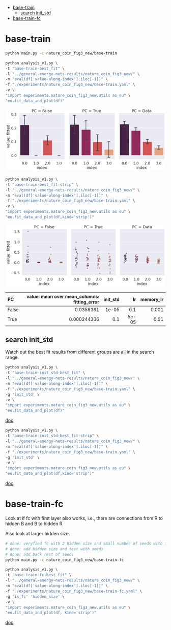 - [base-train](#base-train)
  - [search init\_std](#search-init_std)
- [base-train-fc](#base-train-fc)

# base-train

```bash
python main.py -c nature_coin_fig3_new/base-train
```

```bash
python analysis_v1.py \
-t "base-train-best_fit" \
-l "../general-energy-nets-results/nature_coin_fig3_new/" \
-m "eval(df['value-along-index'].iloc[-1])" \
-f "./experiments/nature_coin_fig3_new/base-train.yaml" \
-v \
"import experiments.nature_coin_fig3_new.utils as eu" \
"eu.fit_data_and_plot(df)"
```

![](./base-train-best_fit-.png)

```bash
python analysis_v1.py \
-t "base-train-best_fit-strip" \
-l "../general-energy-nets-results/nature_coin_fig3_new/" \
-m "eval(df['value-along-index'].iloc[-1])" \
-f "./experiments/nature_coin_fig3_new/base-train.yaml" \
-v \
"import experiments.nature_coin_fig3_new.utils as eu" \
"eu.fit_data_and_plot(df,kind='strip')"
```

![](./base-train-best_fit-strip-.png)

| PC    | value: mean over mean_columns: fitting_error | init_std |    lr | memory_lr |
| :---- | -------------------------------------------: | -------: | ----: | --------: |
| False |                                    0.0358361 |    1e-05 |   0.1 |     0.001 |
| True  |                                  0.000244306 |      0.1 | 5e-05 |      0.01 |

## search init_std

Watch out the best fit results from different groups are all in the search range.

```bash
python analysis_v1.py \
-t "base-train-init_std-best_fit" \
-l "../general-energy-nets-results/nature_coin_fig3_new/" \
-m "eval(df['value-along-index'].iloc[-1])" \
-f "./experiments/nature_coin_fig3_new/base-train.yaml" \
-g 'init_std' \
-v \
"import experiments.nature_coin_fig3_new.utils as eu" \
"eu.fit_data_and_plot(df)"
```

[doc](./base-train-init_std-best_fit.md)

```bash
python analysis_v1.py \
-t "base-train-init_std-best_fit-strip" \
-l "../general-energy-nets-results/nature_coin_fig3_new/" \
-m "eval(df['value-along-index'].iloc[-1])" \
-f "./experiments/nature_coin_fig3_new/base-train.yaml" \
-g 'init_std' \
-v \
"import experiments.nature_coin_fig3_new.utils as eu" \
"eu.fit_data_and_plot(df,kind='strip')"
```

[doc](./base-train-init_std-best_fit-strip.md)

# base-train-fc

Look at if fc with first layer also works, i.e., there are connections from R to hidden B and B to hidden R.

Also look at larger hidden size.

```bash
# done: veryfied fc with 2 hidden size and small number of seeds with fc works
# done: add hidden size and test with seeds
# done: add back rest of seeds
python main.py -c nature_coin_fig3_new/base-train-fc
```

```bash
python analysis_v1.py \
-t "base-train-fc-best_fit" \
-l "../general-energy-nets-results/nature_coin_fig3_new/" \
-m "eval(df['value-along-index'].iloc[-1])" \
-f "./experiments/nature_coin_fig3_new/base-train-fc.yaml" \
-g 'is_fc' 'hidden_size' \
-v \
"import experiments.nature_coin_fig3_new.utils as eu" \
"eu.fit_data_and_plot(df, kind='strip')"
```

[doc](./base-train-fc-best_fit.md)